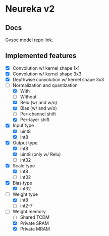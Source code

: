 # Neureka v2

## Docs

Gvsoc model repo [link](https://github.com/lukamac/gvsoc-pulp/tree/fix-vectorload).

## Implemented features

- [x] Convolution w/ kernel shape 1x1
- [x] Convolution w/ kernel shape 3x3
- [x] Depthwise convolution w/ kernel shape 3x3
- [ ] Normalization and quantization
    - [x] With
    - [ ] Without
    - [x] Relu (w/ and w/o)
    - [x] Bias (w/ and w/o)
    - [ ] Per-channel shift
    - [x] Per-layer shift
- [x] Input type
    - [x] uint8
    - [x] int8
- [x] Output type
    - [x] int8
    - [x] uint8 (only w/ Relu)
    - [ ] int32
- [x] Scale type
    - [x] int8
    - [ ] int32
- [x] Bias type
    - [x] int32
- [ ] Weight type
    - [x] int8
    - [ ] int2-7
- [ ] Weight memory
    - [ ] Shared TCDM
    - [x] Private SRAM
    - [x] Private MRAM
